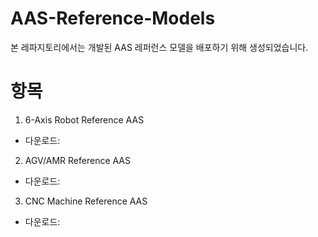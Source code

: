 # AAS-Reference-Models
본 레파지토리에서는 개발된 AAS 레퍼런스 모델을 배포하기 위해 생성되었습니다.

# 항목

1. 6-Axis Robot Reference AAS
- 다운로드: 

2. AGV/AMR Reference AAS
- 다운로드:

3. CNC Machine Reference AAS
- 다운로드:




